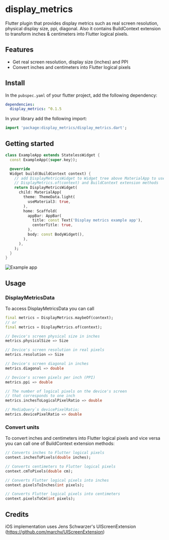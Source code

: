 # display_metrics

Flutter plugin that provides display metrics such as real screen resolution, physical display size, ppi, diagonal. Also it contains BuildContext extension to transform inches & centimeters into Flutter logical pixels.

## Features

* Get real screen resolution, display size (inches) and PPI
* Convert inches and centimeters into Flutter logical pixels

## Install

In the `pubspec.yaml` of your flutter project, add the following dependency:

```yaml
dependencies:
  display_metrics: ^0.1.5
```

In your library add the following import:

```dart
import 'package:display_metrics/display_metrics.dart';
```

## Getting started

```dart
class ExampleApp extends StatelessWidget {
  const ExampleApp({super.key});

  @override
  Widget build(BuildContext context) {
    // add DisplayMetricsWidget to Widget tree above MaterialApp to use
    // DisplayMetrics.of(context) and BuildContext extension methods
    return DisplayMetricsWidget(
      child: MaterialApp(
        theme: ThemeData.light(
          useMaterial3: true,
        ),
        home: Scaffold(
          appBar: AppBar(
            title: const Text('Display metrics example app'),
            centerTitle: true,
          ),
          body: const BodyWidget(),
        ),
      ),
    );
  }
}
```
![Example app](https://raw.githubusercontent.com/nukeolay/display_metrics/main/example/example.png)

## Usage

### DisplayMetricsData

To access DisplayMetricsData you can call 
```dart
final metrics = DisplayMetrics.maybeOf(context);
// or
final metrics = DisplayMetrics.of(context);
```

```dart
// Device's screen physical size in inches
metrics.physicalSize => Size

// Device's screen resolution in real pixels
metrics.resolution => Size

// Device's screen diagonal in inches
metrics.diagonal => double

// Device's screen pixels per inch (PPI)
metrics.ppi => double 

// The number of logical pixels on the device's screen
// that corresponds to one inch
metrics.inchesToLogicalPixelRatio => double 

// MediaQuery`s devicePixelRatio;
metrics.devicePixelRatio => double 
```

### Convert units
To convert inches and centimeters into Flutter logical pixels and vice versa you can call one of BuildContext extension methods:
```dart
// Converts inches to Flutter logical pixels
context.inchesToPixels(double inches);

// Converts centimeters to Flutter logical pixels
context.cmToPixels(double cm);

// Converts Flutter logical pixels into inches
context.pixelsToInches(int pixels);

// Converts Flutter logical pixels into centimeters
context.pixelsToCm(int pixels);
```

## Credits

iOS implementation uses Jens Schwarzer's UIScreenExtension (https://github.com/marchv/UIScreenExtension)
